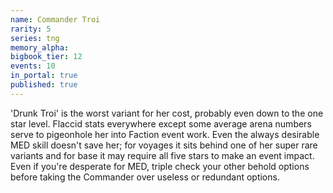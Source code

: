 ```yaml
---
name: Commander Troi
rarity: 5
series: tng
memory_alpha:
bigbook_tier: 12
events: 10
in_portal: true
published: true
---
```


'Drunk Troi' is the worst variant for her cost, probably even down to the one star level. Flaccid stats everywhere except some average arena numbers serve to pigeonhole her into Faction event work. Even the always desirable MED skill doesn't save her; for voyages it sits behind one of her super rare variants and for base it may require all five stars to make an event impact. Even if you're desperate for MED, triple check your other behold options before taking the Commander over useless or redundant options.
